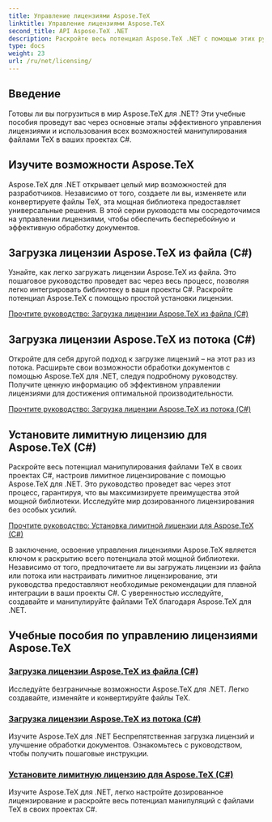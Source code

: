 ```yaml
---
title: Управление лицензиями Aspose.TeX
linktitle: Управление лицензиями Aspose.TeX
second_title: API Aspose.TeX .NET
description: Раскройте весь потенциал Aspose.TeX .NET с помощью этих руководств. Научитесь управлять лицензиями, улучшить обработку документов и изучить безграничные возможности.
type: docs
weight: 23
url: /ru/net/licensing/
---
```

## Введение

Готовы ли вы погрузиться в мир Aspose.TeX для .NET? Эти учебные пособия проведут вас через основные этапы эффективного управления лицензиями и использования всех возможностей манипулирования файлами TeX в ваших проектах C#.

## Изучите возможности Aspose.TeX

Aspose.TeX для .NET открывает целый мир возможностей для разработчиков. Независимо от того, создаете ли вы, изменяете или конвертируете файлы TeX, эта мощная библиотека предоставляет универсальные решения. В этой серии руководств мы сосредоточимся на управлении лицензиями, чтобы обеспечить бесперебойную и эффективную обработку документов.

## Загрузка лицензии Aspose.TeX из файла (C#)

Узнайте, как легко загружать лицензии Aspose.TeX из файла. Это пошаговое руководство проведет вас через весь процесс, позволяя легко интегрировать библиотеку в ваши проекты C#. Раскройте потенциал Aspose.TeX с помощью простой установки лицензии.

[Прочтите руководство: Загрузка лицензии Aspose.TeX из файла (C#)](./load-license-from-file-csharp/)

## Загрузка лицензии Aspose.TeX из потока (C#)

Откройте для себя другой подход к загрузке лицензий – на этот раз из потока. Расширьте свои возможности обработки документов с помощью Aspose.TeX для .NET, следуя подробному руководству. Получите ценную информацию об эффективном управлении лицензиями для достижения оптимальной производительности.

[Прочтите руководство: Загрузка лицензии Aspose.TeX из потока (C#)](./load-license-from-stream-csharp/)

## Установите лимитную лицензию для Aspose.TeX (C#)

Раскройте весь потенциал манипулирования файлами TeX в своих проектах C#, настроив лимитное лицензирование с помощью Aspose.TeX для .NET. Это руководство проведет вас через этот процесс, гарантируя, что вы максимизируете преимущества этой мощной библиотеки. Исследуйте мир дозированного лицензирования без особых усилий.

[Прочтите руководство: Установка лимитной лицензии для Aspose.TeX (C#)](./set-metered-license-csharp/)

В заключение, освоение управления лицензиями Aspose.TeX является ключом к раскрытию всего потенциала этой мощной библиотеки. Независимо от того, предпочитаете ли вы загружать лицензии из файла или потока или настраивать лимитное лицензирование, эти руководства предоставляют необходимые рекомендации для плавной интеграции в ваши проекты C#. С уверенностью исследуйте, создавайте и манипулируйте файлами TeX благодаря Aspose.TeX для .NET.
## Учебные пособия по управлению лицензиями Aspose.TeX
### [Загрузка лицензии Aspose.TeX из файла (C#)](./load-license-from-file-csharp/)
Исследуйте безграничные возможности Aspose.TeX для .NET. Легко создавайте, изменяйте и конвертируйте файлы TeX.
### [Загрузка лицензии Aspose.TeX из потока (C#)](./load-license-from-stream-csharp/)
Изучите Aspose.TeX для .NET Беспрепятственная загрузка лицензий и улучшение обработки документов. Ознакомьтесь с руководством, чтобы получить пошаговые инструкции.
### [Установите лимитную лицензию для Aspose.TeX (C#)](./set-metered-license-csharp/)
Изучите Aspose.TeX для .NET, легко настройте дозированное лицензирование и раскройте весь потенциал манипуляций с файлами TeX в своих проектах C#.
